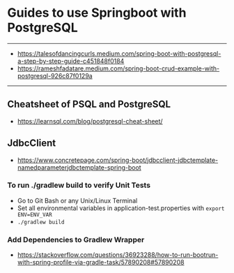# Guides to use Springboot with PostgreSQL

___
* https://talesofdancingcurls.medium.com/spring-boot-with-postgresql-a-step-by-step-guide-c451848f0184
* https://rameshfadatare.medium.com/spring-boot-crud-example-with-postgresql-926c87f0129a
___

## Cheatsheet of PSQL and PostgreSQL
* https://learnsql.com/blog/postgresql-cheat-sheet/

## JdbcClient
*  https://www.concretepage.com/spring-boot/jdbcclient-jdbctemplate-namedparameterjdbctemplate-spring-boot

### To run ./gradlew build to verify Unit Tests
* Go to Git Bash or any Unix/Linux Terminal
* Set all environmental variables in application-test.properties with ```export ENV=ENV_VAR```
* ```./gradlew build``` 

### Add Dependencies to Gradlew Wrapper
* https://stackoverflow.com/questions/36923288/how-to-run-bootrun-with-spring-profile-via-gradle-task/57890208#57890208